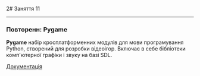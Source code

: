 2# Заняття 11

---

### Повторенн: Pygame

__Pygame__ набір кросплатформенних модулів для мови програмування Python, 
створений для розробки відеоігор. Включає в себе бібліотеки 
комп'ютерної графіки і звуку на базі SDL.

[Документація](https://www.pygame.org/news)